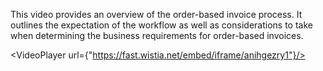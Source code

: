 This video provides an overview of the order-based invoice process. It outlines the expectation of the workflow as well as considerations to take when determining the business requirements for order-based invoices. 

<VideoPlayer url={"https://fast.wistia.net/embed/iframe/anihgezry1"}/>
